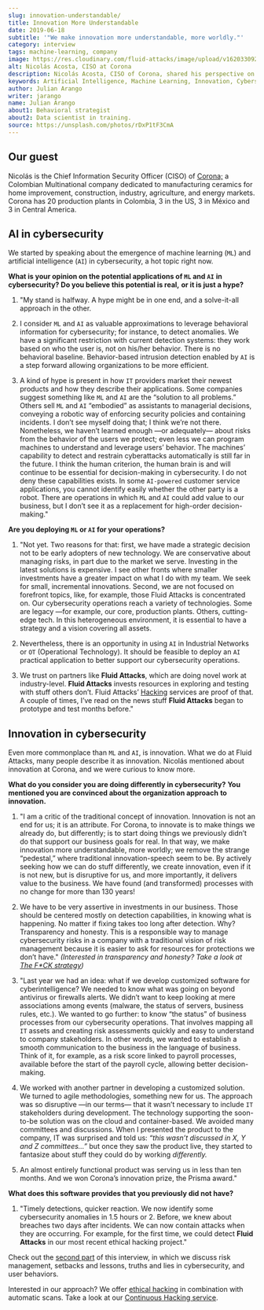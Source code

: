 ```yaml
---
slug: innovation-understandable/
title: Innovation More Understandable
date: 2019-06-18
subtitle: '"We make innovation more understandable, more worldly."'
category: interview
tags: machine-learning, company
image: https://res.cloudinary.com/fluid-attacks/image/upload/v1620330921/blog/innovation-understandable/cover_vfweh5.webp
alt: Nicolás Acosta, CISO at Corona
description: Nicolás Acosta, CISO of Corona, shared his perspective on topics like artificial intelligence, machine learning, innovation, setbacks as CISO, among others.
keywords: Artificial Intelligence, Machine Learning, Innovation, Cybersecurity, Cyberintelligence, Hacking, Ethical Hacking, Pentesting
author: Julian Arango
writer: jarango
name: Julian Arango
about1: Behavioral strategist
about2: Data scientist in training.
source: https://unsplash.com/photos/rDxP1tF3CmA
---
```

<div class="blog-questions">

## Our guest

Nicolás is the Chief Information Security Officer (CISO) of
[Corona;](https://empresa.corona.co/nuestra-compania/quienes-somos) a
Colombian Multinational company dedicated to manufacturing ceramics for
home improvement, construction, industry, agriculture, and energy
markets. Corona has 20 production plants in Colombia, 3 in the US, 3 in
México and 3 in Central America.

## AI in cybersecurity

We started by speaking about the emergence of machine learning (`ML`)
and artificial intelligence (`AI`) in cybersecurity, a hot topic right
now.

**What is your opinion on the potential applications of `ML` and `AI`**
**in cybersecurity? Do you believe this potential is real,** **or it is
just a hype?**

1. "My stand is halfway. A hype might be in one end, and a solve-it-all
    approach in the other.

2. I consider `ML` and `AI` as valuable approximations to leverage
    behavioral information for cybersecurity; for instance, to detect
    anomalies. We have a significant restriction with current detection
    systems: they work based on who the user is, not on his/her
    behavior. There is no behavioral baseline. Behavior-based intrusion
    detection enabled by `AI` is a step forward allowing organizations
    to be more efficient.

3. A kind of hype is present in how `IT` providers market their newest
    products and how they describe their applications. Some companies
    suggest something like `ML` and `AI` are the “solution to all
    problems.” Others sell `ML` and `AI` “embodied” as assistants to
    managerial decisions, conveying a robotic way of enforcing security
    policies and containing incidents. I don’t see myself doing that; I
    think we’re not there. Nonetheless, we haven’t learned enough —or
    adequately— about risks from the behavior of the users we protect;
    even less we can program machines to understand and leverage users’
    behavior. The machines’ capability to detect and restrain
    cyberattacks automatically is still far in the future. I think the
    human criterion, the human brain is and will continue to be
    essential for decision-making in cybersecurity. I do not deny these
    capabilities exists. In some `AI-powered` customer service
    applications, you cannot identify easily whether the other party is
    a robot. There are operations in which `ML` and `AI` could add value
    to our business, but I don’t see it as a replacement for high-order
    decision-making."

**Are you deploying `ML` or `AI` for your operations?**

1. "Not yet. Two reasons for that: first, we have made a strategic
    decision not to be early adopters of new technology. We are
    conservative about managing risks, in part due to the market we
    serve. Investing in the latest solutions is expensive. I see other
    fronts where smaller investments have a greater impact on what I do
    with my team. We seek for small, incremental innovations. Second, we
    are not focused on forefront topics, like, for example, those Fluid Attacks
    is concentrated on. Our cybersecurity operations reach a
    variety of technologies. Some are legacy —for example, our core,
    production plants. Others, cutting-edge tech. In this heterogeneous
    environment, it is essential to have a strategy and a vision
    covering all assets.

2. Nevertheless, there is an opportunity in using `AI` in Industrial
    Networks or `OT` (Operational Technology). It should be feasible to
    deploy an `AI` practical application to better support our
    cybersecurity operations.

3. We trust on partners like **Fluid Attacks**, which are doing novel
    work at industry-level. **Fluid Attacks** invests resources in
    exploring and testing with stuff others don’t. Fluid Attacks’
    [Hacking](../../services/continuous-hacking/) services are proof of
    that. A couple of times, I’ve read on the news stuff **Fluid Attacks**
    began to prototype and test months before."

<div>
<cta-banner
buttontxt="Read more"
link="/solutions/ethical-hacking/"
title="Get started with Fluid Attacks' Ethical Hacking solution right now"
/>
</div>

## Innovation in cybersecurity

Even more commonplace than `ML` and `AI`, is innovation. What we do at
Fluid Attacks, many people describe it as innovation. Nicolás mentioned
about innovation at Corona, and we were curious to know more.

**What do you consider you are doing differently in cybersecurity?**
**You mentioned you are convinced about the organization approach** **to
innovation.**

1. "I am a critic of the traditional concept of innovation. Innovation
    is not an end for us; it is an attribute. For Corona, to innovate is
    to make things we already do, but differently; is to start doing
    things we previously didn’t do that support our business goals for
    real. In that way, we make innovation more understandable, more
    worldly; we remove the strange “pedestal,” where traditional
    innovation-speech seem to be. By actively seeking how we can do
    stuff differently, we create innovation, even if it is not new, but
    is disruptive for us, and more importantly, it delivers value to the
    business. We have found (and transformed) processes with no change
    for more than 130 years\!

2. We have to be very assertive in investments in our business. Those
    should be centered mostly on detection capabilities, in knowing what
    is happening. No matter if fixing takes too long after detection.
    Why? Transparency and honesty. This is a responsible way to manage
    cybersecurity risks in a company with a traditional vision of risk
    management because it is easier to ask for resources for protections
    we don’t have." *(Interested in transparency and honesty? Take a
    look at [The F\*CK strategy](../fck-strategy/))*

3. "Last year we had an idea: what if we develop customized software
    for cyberintelligence? We needed to know what was going on beyond
    antivirus or firewalls alerts. We didn’t want to keep looking at
    mere associations among events (malware, the status of servers,
    business rules, etc.). We wanted to go further: to know “the status”
    of business processes from our cybersecurity operations. That
    involves mapping all `IT` assets and creating risk assessments
    quickly and easy to understand to company stakeholders. In other
    words, we wanted to establish a smooth communication to the business
    in the language of business. Think of it, for example, as a risk
    score linked to payroll processes, available before the start of the
    payroll cycle, allowing better decision-making.

4. We worked with another partner in developing a customized solution.
    We turned to agile methodologies, something new for us. The approach
    was so disruptive —in our terms— that it wasn’t necessary to include
    `IT` stakeholders during development. The technology supporting the
    soon-to-be solution was on the cloud and container-based. We avoided
    many committees and discussions. When I presented the product to the
    company, IT was surprised and told us: *“this wasn’t discussed in X,
    Y and Z committees…”* but once they saw the product live, they
    started to fantasize about stuff they could do by working
    *differently.*

5. An almost entirely functional product was serving us in less than
    ten months. And we won Corona’s innovation prize, the Prisma award."

**What does this software provides that you previously did not have?**

1. "Timely detections, quicker reaction. We now identify some
    cybersecurity anomalies in 1.5 hours or 2. Before, we knew about
    breaches two days after incidents. We can now contain attacks when
    they are occurring. For example, for the first time, we could detect
    **Fluid Attacks** in our most recent ethical hacking project."

Check out the [second part](../sensible-cybersecurity/) of this interview,
in which we discuss risk
management, setbacks and lessons,
truths and lies in cybersecurity,
and user behaviors.

Interested in our approach?
We offer [ethical hacking](../../solutions/ethical-hacking/)
in combination with automatic scans.
Take a look at our [Continuous Hacking service](../../services/continuous-hacking/).

</div>